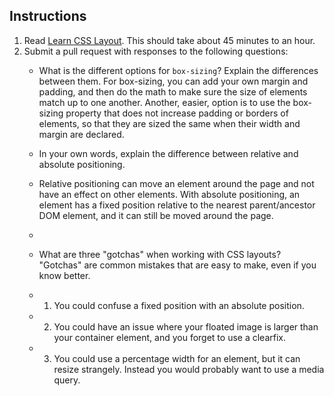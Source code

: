 Instructions
------------

1. Read [Learn CSS Layout](http://learnlayout.com). This should take about 45 minutes to an hour.
1. Submit a pull request with responses to the following questions:
    * What is the different options for `box-sizing`? Explain the differences between them.
    For box-sizing, you can add your own margin and padding, and then do the math to make sure the size of elements match up to one another.  Another, easier, option is to use the box-sizing property that does not increase padding or borders of elements, so that they are sized the same when their width and margin are declared.

    * In your own words, explain the difference between relative and absolute positioning.
    * Relative positioning can move an element around the page and not have an effect on other elements.  With absolute positioning, an element has a fixed position relative to the nearest parent/ancestor DOM element, and it can still be moved around the page.
    *
    * What are three "gotchas" when working with CSS layouts? "Gotchas" are common mistakes that are easy to make, even if you know better.
    * 1) You could confuse a fixed position with an absolute position.
    * 2) You could have an issue where your floated image is larger than your container element, and you forget to use a clearfix.
    * 3)  You could use a percentage width for an element, but it can resize strangely.  Instead you would probably want to use a media query.

